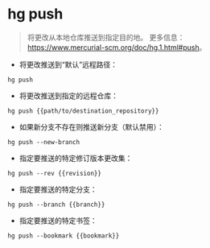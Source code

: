# hg push

> 将更改从本地仓库推送到指定目的地。
> 更多信息：<https://www.mercurial-scm.org/doc/hg.1.html#push>。

- 将更改推送到“默认”远程路径：

`hg push`

- 将更改推送到指定的远程仓库：

`hg push {{path/to/destination_repository}}`

- 如果新分支不存在则推送新分支（默认禁用）：

`hg push --new-branch`

- 指定要推送的特定修订版本更改集：

`hg push --rev {{revision}}`

- 指定要推送的特定分支：

`hg push --branch {{branch}}`

- 指定要推送的特定书签：

`hg push --bookmark {{bookmark}}`